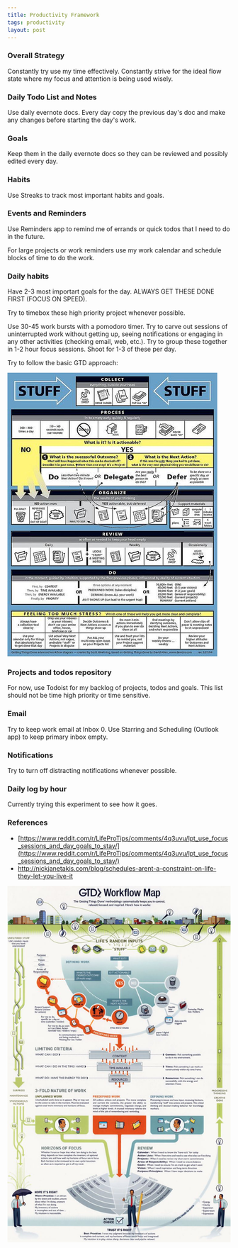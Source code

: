 ```yaml
---
title: Productivity Framework
tags: productivity
layout: post
---
```


### Overall Strategy

Constantly try use my time effectively. Constantly strive for the ideal flow state where my focus and attention is being used wisely.

### Daily Todo List and Notes

Use daily evernote docs. Every day copy the previous day's doc and make any changes before starting the day's work.

### Goals

Keep them in the daily evernote docs so they can be reviewed and possibly edited every day.

### Habits

Use Streaks to track most important habits and goals.

### Events and Reminders

Use Reminders app to remind me of errands or quick todos that I need to do in the future.

For large projects or work reminders use my work calendar and schedule blocks of time to do the work.

### Daily habits

Have 2-3 most importart goals for the day. ALWAYS GET THESE DONE FIRST (FOCUS ON SPEED).

Try to timebox these high priority project whenever possible.

Use 30-45 work bursts with a pomodoro timer. Try to carve out sessions of uninterrupted work without getting up, seeing notifications or engaging in any other activities (checking email, web, etc.). Try to group these together in 1-2 hour focus sessions. Shoot for 1-3 of these per day.

Try to follow the basic GTD approach:

![GTD Workflow](/images/gtd2.jpg)

### Projects and todos repository

For now, use Todoist for my backlog of projects, todos and goals. This list should not be time high priority or time sensitive.

### Email

Try to keep work email at Inbox 0. Use Starring and Scheduling (Outlook app) to keep primary inbox empty.

### Notifications

Try to turn off distracting notifications whenever possible.

### Daily log by hour

Currently trying this experiment to see how it goes.

### References

* [https://www.reddit.com/r/LifeProTips/comments/4q3uvu/lpt_use_focus_sessions_and_day_goals_to_stay/](https://www.reddit.com/r/LifeProTips/comments/4q3uvu/lpt_use_focus_sessions_and_day_goals_to_stay/)
* http://nickjanetakis.com/blog/schedules-arent-a-constraint-on-life-they-let-you-live-it


![GTD Workflow](/images/gtd1.jpg)
